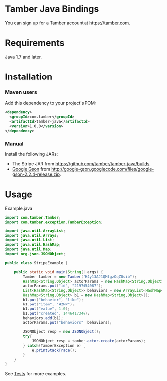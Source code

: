 # Tamber Java Bindings

You can sign up for a Tamber account at https://tamber.com.

Requirements
============

Java 1.7 and later.

Installation
============

### Maven users

Add this dependency to your project's POM:

```xml
<dependency>
  <groupId>com.tamber</groupId>
  <artifactId>tamber-java</artifactId>
  <version>1.0.0</version>
</dependency>
```

### Manual

Install the following JARs:

* The Stripe JAR from https://github.com/tamber/tamber-java/builds
* [Google Gson](http://code.google.com/p/google-gson/) from <http://google-gson.googlecode.com/files/google-gson-2.2.4-release.zip>.

Usage
=====

Example.java

```java
import com.tamber.Tamber;
import com.tamber.exception.TamberException;

import java.util.ArrayList;
import java.util.Arrays;
import java.util.List;
import java.util.HashMap;
import java.util.Map;
import org.json.JSONObject;

public class StripeExample {

    public static void main(String[] args) {
        Tamber tamber = new Tamber("H4y13AJ1QMlgzOqZ0sib");
        HashMap<String,Object> actorParams = new HashMap<String,Object>();
        actorParams.put("id", "2197054087");
        List<HashMap<String,Object>> behaviors = new ArrayList<HashMap<String,Object>>();
        HashMap<String,Object> b1 = new HashMap<String,Object>();
        b1.put("behavior", "like");
        b1.put("item", "HZNP");
        b1.put("value", 1.0);
        b1.put("created", 1446417346);
        behaviors.add(b1);
        actorParams.put("behaviors", behaviors);

        JSONObject resp = new JSONObject();
        try{
            JSONObject resp = tamber.actor.create(actorParams);
        } catch(TamberException e) {
            e.printStackTrace();
        }
    }
}
```

See [Tests](https://github.com/tamber/tamber-java/tree/master/src/test/java/com/tamber) for more examples.

